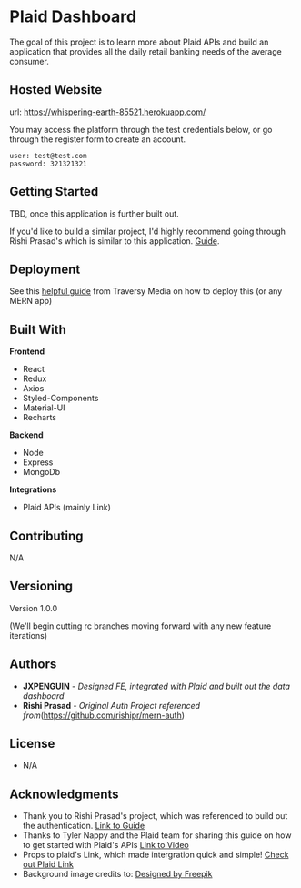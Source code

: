 # Plaid Dashboard

The goal of this project is to learn more about Plaid APIs and build an application that provides all the daily retail banking needs of the average consumer.

## Hosted Website

url: https://whispering-earth-85521.herokuapp.com/

You may access the platform through the test credentials below, or go through the register form to create an account.
```
user: test@test.com
password: 321321321
```

## Getting Started

TBD, once this application is further built out.

If you'd like to build a similar project, I'd highly recommend going through Rishi Prasad's which is similar to this application. <a href="https://blog.bitsrc.io/build-a-login-auth-app-with-mern-stack-part-1-c405048e3669">Guide</a>.

## Deployment

See this <a href="https://www.youtube.com/watch?v=71wSzpLyW9k">helpful guide</a> from Traversy Media on how to deploy this (or any MERN app)

## Built With

**Frontend**
* React
* Redux
* Axios
* Styled-Components
* Material-UI
* Recharts

**Backend**
* Node 
* Express
* MongoDb

**Integrations**
* Plaid APIs (mainly Link)

## Contributing

N/A

## Versioning

Version 1.0.0

(We'll begin cutting rc branches moving forward with any new feature iterations)

## Authors

* **JXPENGUIN** - *Designed FE, integrated with Plaid and built out the data dashboard* 
* **Rishi Prasad** - *Original Auth Project referenced from*(https://github.com/rishipr/mern-auth)

## License
* N/A

## Acknowledgments

* Thank you to Rishi Prasad's project, which was referenced to build out the authentication. <a href="https://blog.bitsrc.io/build-a-login-auth-app-with-mern-stack-part-1-c405048e3669">Link to Guide</a>
* Thanks to Tyler Nappy and the Plaid team for sharing this guide on how to get started with Plaid's APIs <a href="https://www.youtube.com/watch?v=ahv9KjJ7t5I">Link to Video</a>
* Props to plaid's Link, which made intergration quick and simple! <a href="https://plaid.com/docs/link/">Check out Plaid Link</a>
* Background image credits to: <a href="http://www.freepik.com">Designed by Freepik</a>
